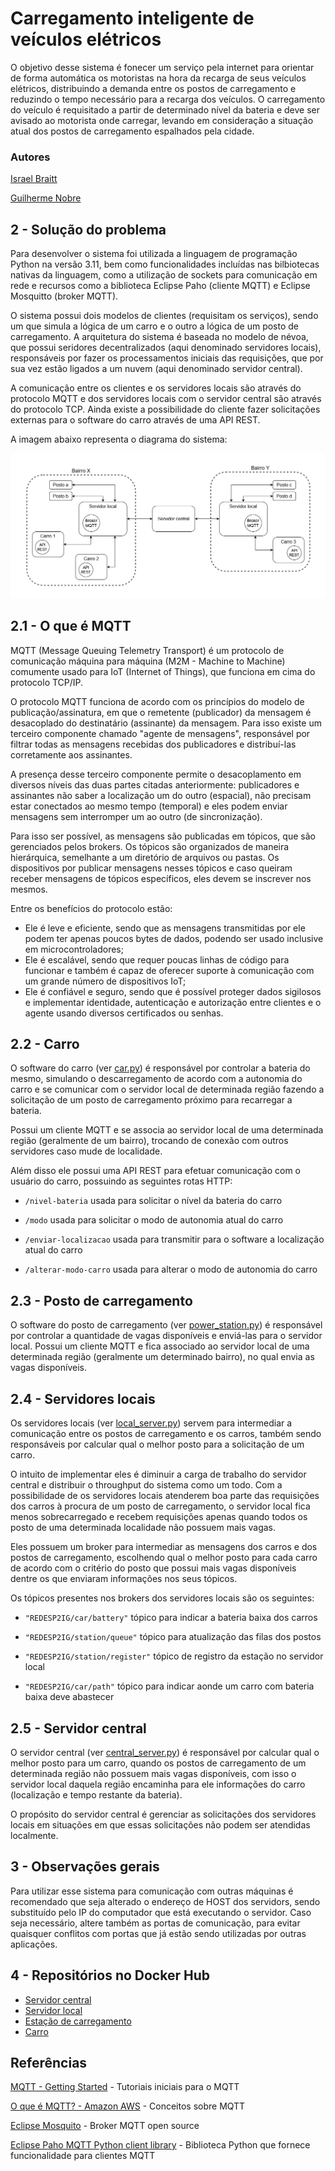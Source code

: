 # Carregamento inteligente de veículos elétricos
O objetivo desse sistema é fonecer um serviço pela internet para orientar de forma automática os motoristas na hora da recarga de seus veículos elétricos, distribuindo a demanda entre os postos de carregamento e reduzindo o tempo necessário para a recarga dos veículos. O carregamento do veículo é requisitado a partir de determinado nível da bateria e deve ser avisado ao motorista onde carregar, levando em consideração a situação atual dos postos de carregamento espalhados pela cidade.

### Autores

[Israel Braitt](https://github.com/israelbraitt)

[Guilherme Nobre](https://github.com/Helmeppun)

## 2 - Solução do problema

Para desenvolver o sistema foi utilizada a linguagem de programação Python na versão 3.11, bem como funcionalidades incluídas nas bilbiotecas nativas da linguagem, como a utilização de sockets para comunicação em rede e recursos como a biblioteca Eclipse Paho (cliente MQTT) e Eclipse Mosquitto (broker MQTT).

O sistema possui dois modelos de clientes (requisitam os serviços), sendo um que simula a lógica de um carro e o outro a lógica de um posto de carregamento. A arquitetura do sistema é baseada no modelo de névoa, que possui seridores decentralizados (aqui denominado servidores locais), responsáveis por fazer os processamentos iniciais das requisições, que por sua vez estão ligados a um nuvem (aqui denominado servidor central).

A comunicação entre os clientes e os servidores locais são através do protocolo MQTT e dos servidores locais com o servidor central são através do protocolo TCP. Ainda existe a possibilidade do cliente fazer solicitações externas para o software do carro através de uma API REST.

A imagem abaixo representa o diagrama do sistema:

![Diagrama do sistema](https://github.com/israelbraitt/carregamento-inteligente-de-veiculos-eletricos/blob/main/resources/diagrama%20do%20sistema.png)

## 2.1 - O que é MQTT
MQTT (Message Queuing Telemetry Transport) é um protocolo de comunicação máquina para máquina (M2M - Machine to Machine) comumente usado para IoT (Internet of Things), que funciona em cima do protocolo TCP/IP.

O protocolo MQTT funciona de acordo com os princípios do modelo de publicação/assinatura, em que o remetente (publicador) da mensagem é desacoplado do destinatário (assinante) da mensagem. Para isso existe um terceiro componente chamado "agente de mensagens", responsável por filtrar todas as mensagens recebidas dos publicadores e distribuí-las corretamente aos assinantes.

A presença desse terceiro componente permite o desacoplamento em diversos níveis das duas partes citadas anteriormente: publicadores e assinantes não saber a localização um do outro (espacial), não precisam estar conectados ao mesmo tempo (temporal) e eles podem enviar mensagens sem interromper um ao outro (de sincronização).

Para isso ser possível, as mensagens são publicadas em tópicos, que são gerenciados pelos brokers. Os tópicos são organizados de maneira hierárquica, semelhante a um diretório de arquivos ou pastas. Os dispositivos por publicar mensagens nesses tópicos e caso queiram receber mensagens de tópicos específicos, eles devem se inscrever nos mesmos.

Entre os benefícios do protocolo estão:
- Ele é leve e eficiente, sendo que as mensagens transmitidas por ele podem ter apenas poucos bytes de dados, podendo ser usado inclusive em microcontroladores;
- Ele é escalável, sendo que requer poucas linhas de código para funcionar e também é capaz de oferecer suporte à comunicação com um grande número de dispositivos IoT;
- Ele é confiável e seguro, sendo que é possível proteger dados sigilosos e implementar identidade, autenticação e autorização entre clientes e o agente usando diversos certificados ou senhas.

## 2.2 - Carro
O software do carro (ver [car.py]) é responsável por controlar a bateria do mesmo, simulando o descarregamento de acordo com a autonomia do carro e se comunicar com o servidor local de determinada região fazendo a solicitação de um posto de carregamento próximo para recarregar a bateria.

Possui um cliente MQTT e se associa ao servidor local de uma determinada região (geralmente de um bairro), trocando de conexão com outros servidores caso mude de localidade.

Além disso ele possui uma API REST para efetuar comunicação com o usuário do carro, possuindo as seguintes rotas HTTP:
- `/nivel-bateria`
    usada para solicitar o nível da bateria do carro
    
- `/modo`
    usada para solicitar o modo de autonomia atual do carro
    
- `/enviar-localizacao`
    usada para transmitir para o software a localização atual do carro
    
- `/alterar-modo-carro`
    usada para alterar o modo de autonomia do carro

## 2.3 - Posto de carregamento
O software do posto de carregamento (ver [power_station.py]) é responsável por controlar a quantidade de vagas disponíveis e enviá-las para o servidor local. Possui um cliente MQTT e fica associado ao servidor local de uma determinada região (geralmente um determinado bairro), no qual envia as vagas disponíveis.

## 2.4 - Servidores locais
Os servidores locais (ver [local_server.py]) servem para intermediar a comunicação entre os postos de carregamento e os carros, também sendo responsáveis por calcular qual o melhor posto para a solicitação de um carro.

O intuito de implementar eles é diminuir a carga de trabalho do servidor central e distribuir o throughput do sistema como um todo. Com a possibilidade de os servidores locais atenderem boa parte das requisições dos carros à procura de um posto de carregamento, o servidor local fica menos sobrecarregado e recebem requisições apenas quando todos os posto de uma determinada localidade não possuem mais vagas.

Eles possuem um broker para intermediar as mensagens dos carros e dos postos de carregamento, escolhendo qual o melhor posto para cada carro de acordo com o critério do posto que possui mais vagas disponíveis dentre os que enviaram informações nos seus tópicos.

Os tópicos presentes nos brokers dos servidores locais são os seguintes:
- `"REDESP2IG/car/battery"`
    tópico para indicar a bateria baixa dos carros
    
- `"REDESP2IG/station/queue"`
    tópico para atualização das filas dos postos
    
- `"REDESP2IG/station/register"`
    tópico de registro da estação no servidor local
    
- `"REDESP2IG/car/path"`
    tópico para indicar aonde um carro com bateria baixa deve abastecer

## 2.5 - Servidor central
O servidor central (ver [central_server.py]) é responsável por calcular qual o melhor posto para um carro, quando os postos de carregamento de um determinada região não possuem mais vagas disponíveis, com isso o servidor local daquela região encaminha para ele informações do carro (localização e tempo restante da bateria).

O propósito do servidor central é gerenciar as solicitações dos servidores locais em situações em que essas solicitações não podem ser atendidas localmente.

## 3 - Observações gerais
Para utilizar esse sistema para comunicação com outras máquinas é recomendado que seja alterado o endereço de HOST dos servidors, sendo substituído pelo IP do computador que está executando o servidor. Caso seja necessário, altere também as portas de comunicação, para evitar quaisquer conflitos com portas que já estão sendo utilizadas por outras aplicações.

## 4 - Repositórios no Docker Hub

- [Servidor central](https://hub.docker.com/r/helmeppun/p2redescentralserver)
- [Servidor local](https://hub.docker.com/r/helmeppun/p2redesserver2)
- [Estação de carregamento](https://hub.docker.com/r/helmeppun/p2redesstation)
- [Carro](https://hub.docker.com/r/helmeppun/p2redescar)

## Referências
[MQTT - Getting Started](https://mqtt.org/getting-started/) - Tutoriais iniciais para o MQTT

[O que é MQTT? - Amazon AWS](https://aws.amazon.com/pt/what-is/mqtt/) - Conceitos sobre MQTT

[Eclipse Mosquito](https://mosquitto.org/) - Broker MQTT open source

[Eclipse Paho MQTT Python client library](https://pypi.org/project/paho-mqtt) - Biblioteca Python que fornece funcionalidade para clientes MQTT

[//]: # (Referências do relatório)
   [car.py]: <https://github.com/israelbraitt/carregamento-inteligente-de-veiculos-eletricos/blob/main/client%20car/car.py>
   [power_station.py]: <https://github.com/israelbraitt/carregamento-inteligente-de-veiculos-eletricos/blob/main/client%20power%20station/power_station.py>
   [local_server.py]: <https://github.com/israelbraitt/carregamento-inteligente-de-veiculos-eletricos/blob/main/local%20server/local_server.py>
   [central_server.py]: <https://github.com/israelbraitt/carregamento-inteligente-de-veiculos-eletricos/blob/main/central%20server/central_server.py>
